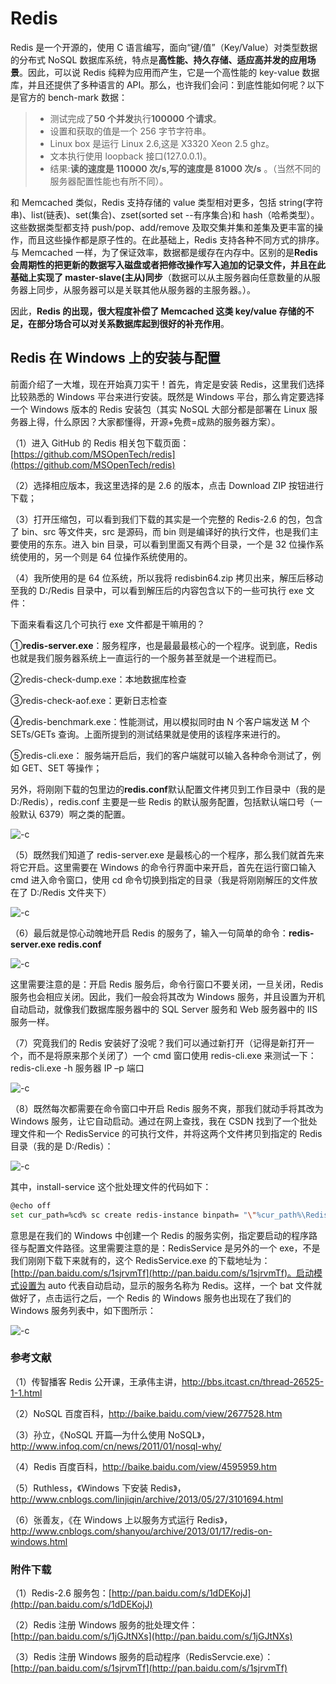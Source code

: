 # Redis

Redis 是一个开源的，使用 C 语言编写，面向“键/值”（Key/Value）对类型数据的分布式 NoSQL 数据库系统，特点是**高性能、持久存储、适应高并发的应用场景**。因此，可以说 Redis 纯粹为应用而产生，它是一个高性能的 key-value 数据库，并且还提供了多种语言的 API。那么，也许我们会问：到底性能如何呢？以下是官方的 bench-mark 数据：

> * 测试完成了**50 个并发**执行**100000 个请求**。
> * 设置和获取的值是一个 256 字节字符串。
> * Linux box 是运行 Linux 2.6,这是 X3320 Xeon 2.5 ghz。
> * 文本执行使用 loopback 接口(127.0.0.1)。
> * 结果:**读的速度是 110000 次/s,写的速度是 81000 次/s** 。（当然不同的服务器配置性能也有所不同）。

和 Memcached 类似，Redis 支持存储的 value 类型相对更多，包括 string(字符串)、list(链表)、set(集合)、zset(sorted set --有序集合)和 hash（哈希类型）。这些数据类型都支持 push/pop、add/remove 及取交集并集和差集及更丰富的操作，而且这些操作都是原子性的。在此基础上，Redis 支持各种不同方式的排序。与 Memcached 一样，为了保证效率，数据都是缓存在内存中。区别的是**Redis 会周期性的把更新的数据写入磁盘或者把修改操作写入追加的记录文件，并且在此基础上实现了 master-slave(主从)同步**（数据可以从主服务器向任意数量的从服务器上同步，从服务器可以是关联其他从服务器的主服务器。）。

因此，**Redis 的出现，很大程度补偿了 Memcached 这类 key/value 存储的不足，在部分场合可以对关系数据库起到很好的补充作用**。

## Redis 在 Windows 上的安装与配置

前面介绍了一大堆，现在开始真刀实干！首先，肯定是安装 Redis，这里我们选择比较熟悉的 Windows 平台来进行安装。既然是 Windows 平台，那么肯定要选择一个 Windows 版本的 Redis 安装包（其实 NoSQL 大部分都是部署在 Linux 服务器上得，什么原因？大家都懂得，开源+免费=成熟的服务器方案）。

（1）进入 GitHub 的 Redis 相关包下载页面：[https://github.com/MSOpenTech/redis](https://github.com/MSOpenTech/redis)

（2）选择相应版本，我这里选择的是 2.6 的版本，点击 Download ZIP 按钮进行下载；

（3）打开压缩包，可以看到我们下载的其实是一个完整的 Redis-2.6 的包，包含了 bin、src 等文件夹，src 是源码，而 bin 则是编译好的执行文件，也是我们主要使用的东东。进入 bin 目录，可以看到里面又有两个目录，一个是 32 位操作系统使用的，另一个则是 64 位操作系统使用的。

（4）我所使用的是 64 位系统，所以我将 redisbin64.zip 拷贝出来，解压后移动至我的 D:/Redis 目录中，可以看到解压后的内容包含以下的一些可执行 exe 文件：

下面来看看这几个可执行 exe 文件都是干嘛用的？

①**redis-server.exe**：服务程序，也是最最最核心的一个程序。说到底，Redis 也就是我们服务器系统上一直运行的一个服务甚至就是一个进程而已。

②redis-check-dump.exe：本地数据库检查

③redis-check-aof.exe：更新日志检查

④redis-benchmark.exe：性能测试，用以模拟同时由 N 个客户端发送 M 个 SETs/GETs 查询。上面所提到的测试结果就是使用的该程序来进行的。

⑤redis-cli.exe： 服务端开启后，我们的客户端就可以输入各种命令测试了，例如 GET、SET 等操作；

另外，将刚刚下载的包里边的**redis.conf**默认配置文件拷贝到工作目录中（我的是 D:/Redis），redis.conf 主要是一些 Redis 的默认服务配置，包括默认端口号（一般默认 6379）啊之类的配置。

![-c](http://om1o84p1p.bkt.clouddn.com/2017-03-14-030157289964052.jpg)

（5）既然我们知道了 redis-server.exe 是最核心的一个程序，那么我们就首先来将它开启。这里需要在 Windows 的命令行界面中来开启，首先在运行窗口输入 cmd 进入命令窗口，使用 cd 命令切换到指定的目录（我是将刚刚解压的文件放在了 D:/Redis 文件夹下）

![-c](http://om1o84p1p.bkt.clouddn.com/2017-03-14-030154054348230.jpg)

（6）最后就是惊心动魄地开启 Redis 的服务了，输入一句简单的命令：**redis-server.exe redis.conf**

![-c](http://om1o84p1p.bkt.clouddn.com/2017-03-14-030159446376126.jpg)

这里需要注意的是：开启 Redis 服务后，命令行窗口不要关闭，一旦关闭，Redis 服务也会相应关闭。因此，我们一般会将其改为 Windows 服务，并且设置为开机自动启动，就像我们数据库服务器中的 SQL Server 服务和 Web 服务器中的 IIS 服务一样。

（7）究竟我们的 Redis 安装好了没呢？我们可以通过新打开（记得是新打开一个，而不是将原来那个关闭了）一个 cmd 窗口使用 redis-cli.exe 来测试一下：redis-cli.exe -h 服务器 IP –p 端口

![-c](http://om1o84p1p.bkt.clouddn.com/2017-03-14-030218180744353.jpg)

（8）既然每次都需要在命令窗口中开启 Redis 服务不爽，那我们就动手将其改为 Windows 服务，让它自动启动。通过在网上查找，我在 CSDN 找到了一个批处理文件和一个 RedisService 的可执行文件，并将这两个文件拷贝到指定的 Redis 目录（我的是 D:/Redis）：

![-c](http://om1o84p1p.bkt.clouddn.com/2017-03-14-031047248401630.jpg)

其中，install-service 这个批处理文件的代码如下：

```bash
@echo off
set cur_path=%cd% sc create redis-instance binpath= "\"%cur_path%\RedisService.exe\" %cur_path%\redis.conf" start= "auto" DisplayName= "Redis"
```

意思是在我们的 Windows 中创建一个 Redis 的服务实例，指定要启动的程序路径与配置文件路径。这里需要注意的是：RedisService 是另外的一个 exe，不是我们刚刚下载下来就有的，这个 RedisService.exe 的下载地址为：[http://pan.baidu.com/s/1sjrvmTf](http://pan.baidu.com/s/1sjrvmTf)。启动模式设置为 auto 代表自动启动，显示的服务名称为 Redis。这样，一个 bat 文件就做好了，点击运行之后，一个 Redis 的 Windows 服务也出现在了我们的 Windows 服务列表中，如下图所示：

![-c](http://om1o84p1p.bkt.clouddn.com/2017-03-14-030244435276318.jpg)

### 参考文献

（1）传智播客 Redis 公开课，王承伟主讲，http://bbs.itcast.cn/thread-26525-1-1.html

（2）NoSQL 百度百科，http://baike.baidu.com/view/2677528.htm

（3）孙立，《NoSQL 开篇—为什么使用 NoSQL》，http://www.infoq.com/cn/news/2011/01/nosql-why/

（4）Redis 百度百科，http://baike.baidu.com/view/4595959.htm

（5）Ruthless，《Windows 下安装 Redis》，http://www.cnblogs.com/linjiqin/archive/2013/05/27/3101694.html

（6）张善友，《在 Windows 上以服务方式运行 Redis》，http://www.cnblogs.com/shanyou/archive/2013/01/17/redis-on-windows.html

### 附件下载

（1）Redis-2.6 服务包：[http://pan.baidu.com/s/1dDEKojJ](http://pan.baidu.com/s/1dDEKojJ)

（2）Redis 注册 Windows 服务的批处理文件：[http://pan.baidu.com/s/1jGJtNXs](http://pan.baidu.com/s/1jGJtNXs)

（3）Redis 注册 Windows 服务的启动程序（RedisServcie.exe）：[http://pan.baidu.com/s/1sjrvmTf](http://pan.baidu.com/s/1sjrvmTf)

